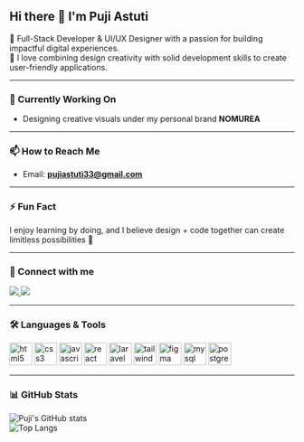 ## Hi there 👋 I'm Puji Astuti  

🌟 Full-Stack Developer & UI/UX Designer with a passion for building impactful digital experiences.  
🎨 I love combining design creativity with solid development skills to create user-friendly applications.  

---

### 🔭 Currently Working On   
- Designing creative visuals under my personal brand **NOMUREA**  

---

### 📫 How to Reach Me  
- Email: **pujiastuti33@gmail.com**  

---

### ⚡ Fun Fact  
I enjoy learning by doing, and I believe design + code together can create limitless possibilities 🚀  

---

### 🤝 Connect with me  

<a href="https://www.linkedin.com/in/puji-astuti55" target="_blank">
  <img src="https://img.shields.io/badge/LinkedIn-0077B5?style=for-the-badge&logo=linkedin&logoColor=white" />
</a>
<a href="https://discord.com/users/puji6575" target="_blank">
  <img src="https://img.shields.io/badge/Discord-5865F2?style=for-the-badge&logo=discord&logoColor=white" />
</a>

---

### 🛠️ Languages & Tools  

<p align="left"> 
  <img src="https://cdn.jsdelivr.net/gh/devicons/devicon/icons/html5/html5-original.svg" alt="html5" width="40" height="40"/> 
  <img src="https://cdn.jsdelivr.net/gh/devicons/devicon/icons/css3/css3-original.svg" alt="css3" width="40" height="40"/> 
  <img src="https://cdn.jsdelivr.net/gh/devicons/devicon/icons/javascript/javascript-original.svg" alt="javascript" width="40" height="40"/>
  <img src="https://cdn.jsdelivr.net/gh/devicons/devicon/icons/react/react-original.svg" alt="react" width="40" height="40"/> 
  <img src="https://cdn.jsdelivr.net/gh/devicons/devicon/icons/laravel/laravel-plain.svg" alt="laravel" width="40" height="40"/> 
  <img src="https://cdn.jsdelivr.net/gh/devicons/devicon/icons/tailwindcss/tailwindcss-plain.svg" alt="tailwind" width="40" height="40"/>
  <img src="https://cdn.jsdelivr.net/gh/devicons/devicon/icons/figma/figma-original.svg" alt="figma" width="40" height="40"/> 
  <img src="https://cdn.jsdelivr.net/gh/devicons/devicon/icons/mysql/mysql-original.svg" alt="mysql" width="40" height="40"/> 
  <img src="https://cdn.jsdelivr.net/gh/devicons/devicon/icons/postgresql/postgresql-original.svg" alt="postgresql" width="40" height="40"/> 
</p>

---

### 📊 GitHub Stats  

![Puji's GitHub stats](https://github-readme-stats.vercel.app/api?username=PujiAstuti33&show_icons=true&theme=default&hide_border=false&count_private=true)  
![Top Langs](https://github-readme-stats.vercel.app/api/top-langs/?username=PujiAstuti33&layout=compact&theme=default&hide_border=false)

